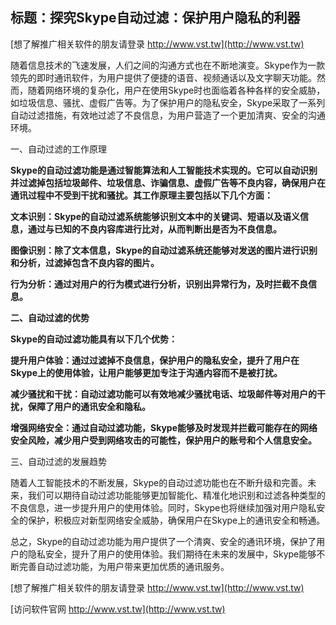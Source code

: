 ## **标题：探究Skype自动过滤：保护用户隐私的利器**

[想了解推广相关软件的朋友请登录 http://www.vst.tw](http://www.vst.tw)

随着信息技术的飞速发展，人们之间的沟通方式也在不断地演变。Skype作为一款领先的即时通讯软件，为用户提供了便捷的语音、视频通话以及文字聊天功能。然而，随着网络环境的复杂化，用户在使用Skype时也面临着各种各样的安全威胁，如垃圾信息、骚扰、虚假广告等。为了保护用户的隐私安全，Skype采取了一系列自动过滤措施，有效地过滤了不良信息，为用户营造了一个更加清爽、安全的沟通环境。

一、自动过滤的工作原理

**Skype的自动过滤功能是通过智能算法和人工智能技术实现的。它可以自动识别并过滤掉包括垃圾邮件、垃圾信息、诈骗信息、虚假广告等不良内容，确保用户在通讯过程中不受到干扰和骚扰。其工作原理主要包括以下几个方面：**

**文本识别：Skype的自动过滤系统能够识别文本中的关键词、短语以及语义信息，通过与已知的不良内容库进行比对，从而判断出是否为不良信息。**

**图像识别：除了文本信息，Skype的自动过滤系统还能够对发送的图片进行识别和分析，过滤掉包含不良内容的图片。**

**行为分析：通过对用户的行为模式进行分析，识别出异常行为，及时拦截不良信息。**

**二、自动过滤的优势**

**Skype的自动过滤功能具有以下几个优势：**

**提升用户体验：通过过滤掉不良信息，保护用户的隐私安全，提升了用户在Skype上的使用体验，让用户能够更加专注于沟通内容而不是被打扰。**

**减少骚扰和干扰：自动过滤功能可以有效地减少骚扰电话、垃圾邮件等对用户的干扰，保障了用户的通讯安全和隐私。**

**增强网络安全：通过自动过滤功能，Skype能够及时发现并拦截可能存在的网络安全风险，减少用户受到网络攻击的可能性，保护用户的账号和个人信息安全。**

三、自动过滤的发展趋势

随着人工智能技术的不断发展，Skype的自动过滤功能也在不断升级和完善。未来，我们可以期待自动过滤功能能够更加智能化、精准化地识别和过滤各种类型的不良信息，进一步提升用户的使用体验。同时，Skype也将继续加强对用户隐私安全的保护，积极应对新型网络安全威胁，确保用户在Skype上的通讯安全和畅通。

总之，Skype的自动过滤功能为用户提供了一个清爽、安全的通讯环境，保护了用户的隐私安全，提升了用户的使用体验。我们期待在未来的发展中，Skype能够不断完善自动过滤功能，为用户带来更加优质的通讯服务。

[想了解推广相关软件的朋友请登录 http://www.vst.tw](http://www.vst.tw)


[访问软件官网 http://www.vst.tw](http://www.vst.tw)
